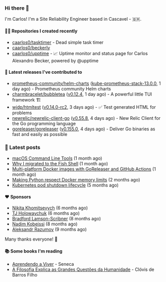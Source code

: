### Hi there 👋

I'm Carlos! I'm a Site Reliability Engineer based in Cascavel - 🇧🇷.

#### 👨‍💻 Repositories I created recently
- [caarlos0/tasktimer](https://github.com/caarlos0/tasktimer) - Dead simple task timer
- [caarlos0/beckerly](https://github.com/caarlos0/beckerly)
- [caarlos0/upptime](https://github.com/caarlos0/upptime) - 📈 Uptime monitor and status page for Carlos Alexandro Becker, powered by @upptime

#### 🚀 Latest releases I've contributed to


- [prometheus-community/helm-charts](https://github.com/prometheus-community/helm-charts) ([kube-prometheus-stack-13.0.0](https://github.com/prometheus-community/helm-charts/releases/tag/kube-prometheus-stack-13.0.0), 1 day ago) - Prometheus community Helm charts
- [charmbracelet/bubbletea](https://github.com/charmbracelet/bubbletea) ([v0.12.4](https://github.com/charmbracelet/bubbletea/releases/tag/v0.12.4), 1 day ago) - A powerful little TUI framework 🏗
- [wjdp/htmltest](https://github.com/wjdp/htmltest) ([v0.14.0-rc2](https://github.com/wjdp/htmltest/releases/tag/v0.14.0-rc2), 3 days ago) - :white_check_mark: Test generated HTML for problems
- [newrelic/newrelic-client-go](https://github.com/newrelic/newrelic-client-go) ([v0.55.8](https://github.com/newrelic/newrelic-client-go/releases/tag/v0.55.8), 4 days ago) - New Relic Client for the Go programming language
- [goreleaser/goreleaser](https://github.com/goreleaser/goreleaser) ([v0.155.0](https://github.com/goreleaser/goreleaser/releases/tag/v0.155.0), 4 days ago) - Deliver Go binaries as fast and easily as possible

### 📄 Latest posts
- [macOS Command Line Tools](https://carlosbecker.com/posts/xcode-select/) (1 month ago)
- [Why I migrated to the Fish Shell](https://carlosbecker.com/posts/fish/) (1 month ago)
- [Multi-platform Docker images with GoReleaser and GitHub Actions](https://carlosbecker.com/posts/multi-platform-docker-images-goreleaser-gh-actions/) (1 month ago)
- [Making Python respect Docker memory limits](https://carlosbecker.com/posts/python-docker-limits/) (2 months ago)
- [Kubernetes pod shutdown lifecycle](https://carlosbecker.com/posts/k8s-pod-shutdown-lifecycle/) (5 months ago)

#### ❤️ Sponsors
- [Nikita Khomitsevych](https://github.com/hamsternik) (6 months ago)
- [TJ Holowaychuk](https://github.com/tj) (6 months ago)
- [Bradford Lamson-Scribner](https://github.com/bradford-hamilton) (8 months ago)
- [Nadim Kobeissi](https://github.com/kaepora) (8 months ago)
- [Aleksandr Razumov](https://github.com/ernado) (9 months ago)

Many thanks everyone! 🙏

#### 📚 Some books I'm reading
- [Aprendendo a Viver](https://www.goodreads.com/book/show/28219486-aprendendo-a-viver) - Seneca
- [A Filosofia Explica as Grandes Questões da Humanidade](https://www.goodreads.com/book/show/24265319-a-filosofia-explica-as-grandes-quest-es-da-humanidade) - Clóvis de Barros Filho
